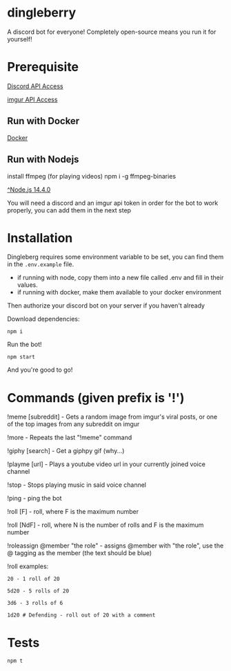 # dingleberry

A discord bot for everyone! Completely open-source means you run it for yourself!

# Prerequisite

[Discord API Access](https://discordapp.com/developers/docs/intro)

[imgur API Access](https://apidocs.imgur.com/)

## Run with Docker

[Docker](https://www.docker.com/)

## Run with Nodejs

install ffmpeg (for playing videos)
npm i -g ffmpeg-binaries

[^Node.js 14.4.0](https://nodejs.org/)

You will need a discord and an imgur api token in order for the bot to work properly, you can add them in the next step

# Installation

Dingleberg requires some environment variable to be set, you can find them in the `.env.example` file.

- if running with node, copy them into a new file called .env and fill in their values.
- if running with docker, make them available to your docker environment

Then authorize your discord bot on your server if you haven't already

Download dependencies:

    npm i

Run the bot!

    npm start

And you're good to go!

# Commands (given prefix is '!')

!meme [subreddit] - Gets a random image from imgur's viral posts, or one of the top images from any subreddit on imgur

!more - Repeats the last "!meme" command

!giphy [search] - Get a giphpy gif (why...)

!playme [url] - Plays a youtube video url in your currently joined voice channel

!stop - Stops playing music in said voice channel

!ping - ping the bot

!roll [F] - roll, where F is the maximum number

!roll [NdF] - roll, where N is the number of rolls and F is the maximum number

!roleassign @member "the role" - assigns @member with "the role", use the @ tagging as the member (the text should be blue)

!roll examples:

    20 - 1 roll of 20

    5d20 - 5 rolls of 20

    3d6 - 3 rolls of 6

    1d20 # Defending - roll out of 20 with a comment

# Tests

    npm t
